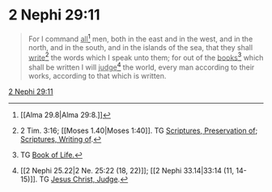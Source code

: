 # 2 Nephi 29:11

> For I command <u>all</u>[^a] men, both in the east and in the west, and in the north, and in the south, and in the islands of the sea, that they shall <u>write</u>[^b] the words which I speak unto them; for out of the <u>books</u>[^c] which shall be written I will <u>judge</u>[^d] the world, every man according to their works, according to that which is written.

[2 Nephi 29:11](https://www.churchofjesuschrist.org/study/scriptures/bofm/2-ne/29?lang=eng&id=p11#p11)


[^a]: [[Alma 29.8|Alma 29:8.]]
[^b]: 2 Tim. 3:16; [[Moses 1.40|Moses 1:40]]. TG [Scriptures, Preservation of](https://www.churchofjesuschrist.org/study/scriptures/tg/scriptures-preservation-of?lang=eng); [Scriptures, Writing of](https://www.churchofjesuschrist.org/study/scriptures/tg/scriptures-writing-of?lang=eng).
[^c]: TG [Book of Life.](https://www.churchofjesuschrist.org/study/scriptures/tg/book-of-life?lang=eng)
[^d]: [[2 Nephi 25.22|2 Ne. 25:22 (18, 22)]]; [[2 Nephi 33.14|33:14 (11, 14-15)]]. TG [Jesus Christ, Judge](https://www.churchofjesuschrist.org/study/scriptures/tg/jesus-christ-judge?lang=eng).
